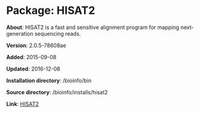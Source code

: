 # Package: HISAT2

**About**: HISAT2 is a fast and sensitive alignment program for mapping next-generation sequencing reads.

**Version**: 2.0.5-78608ae

**Added**: 2015-09-08

**Updated**: 2016-12-08

**Installation directory**: /bioinfo/bin

**Source directory**: /bioinfo/installs/hisat2

**Link**: [HISAT2](https://ccb.jhu.edu/software/hisat2/index.shtml)
